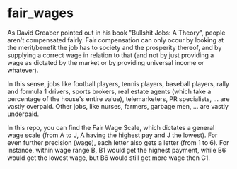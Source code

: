 # fair_wages
As David Greaber pointed out in his book "Bullshit Jobs: A Theory", people aren't compensated fairly.
Fair compensation can only occur by looking at the merit/benefit the job has to society and the prosperity thereof, 
and by supplying a correct wage in relation to that (and not by just providing a wage as dictated by the market or by 
providing universal income or whatever).

In this sense, jobs like football players, tennis players, baseball players, rally and formula 1 drivers, sports brokers, 
real estate agents (which take a percentage of the house's entire value), telemarketers, PR specialists, ... are vastly overpaid.
Other jobs, like nurses, farmers, garbage men, ... are vastly underpaid.

In this repo, you can find the Fair Wage Scale, which dictates a general wage scale (from A to J, A having the highest pay and J the lowest).
For even further precision (wage), each letter also gets a letter (from 1 to 6). 
For instance, within wage range B, B1 would get the highest payment, while B6 would get the lowest wage, but B6 would still get more wage then C1.
